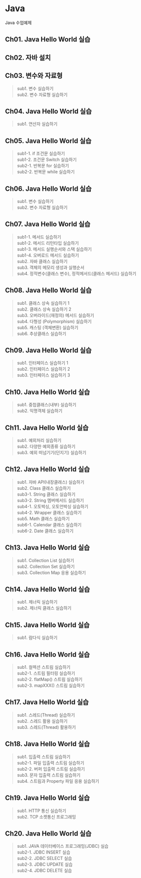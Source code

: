 # Java
Java 수업예제

## Ch01. Java Hello World 실습

## Ch02. 자바 설치

## Ch03. 변수와 자료형
> sub1. 변수 실습하기   
> sub2. 변수 자료형 실습하기

## Ch04. Java Hello World 실습
> sub1. 연산자 실습하기

## Ch05. Java Hello World 실습
> sub1-1. if 조건문 실습하기   
> sub1-2. 조건문 Switch 실습하기  
> sub2-1. 반복문 for 실습하기   
> sub2-2. 반복문 while 실습하기

## Ch06. Java Hello World 실습
> sub1. 변수 실습하기   
> sub2. 변수 자료형 실습하기

## Ch07. Java Hello World 실습
> sub1-1. 메서드 실습하기   
> sub1-2. 메서드 리턴타입 실습하기  
> sub1-3. 메서드 실행순서와 스택 실습하기   
> sub1-4. 오버로드 메서드 실습하기   
> sub2. 자바 클래스 실습하기   
> sub3. 객체의 메모리 생성과 실행순서   
> sub4. 정적변수(클래스 변수), 정적메서드(클래스 메서드) 실습하기

## Ch08. Java Hello World 실습
> sub1. 클래스 상속 실습하기 1   
> sub2. 클래스 상속 실습하기 2   
> sub3. 오버라이드(재정의) 메서드 실습하기   
> sub4. 다형성 (Polymorphism) 실습하기   
> sub5. 캐스팅 (객체변환) 실습하기   
> sub6. 추상클래스 실습하기

## Ch09. Java Hello World 실습
> sub1. 인터페이스 실습하기 1   
> sub2. 인터페이스 실습하기 2   
> sub3. 인터페이스 실습하기 3

## Ch10. Java Hello World 실습
> sub1. 중첩클래스(내부) 실습하기   
> sub2. 익명객체 실습하기

## Ch11. Java Hello World 실습
> sub1. 예외처리 실습하기   
> sub2. 다양한 예외종류 실습하기   
> sub3. 예외 떠넘기기(던지기) 실습하기

## Ch12. Java Hello World 실습
> sub1. 자바 API(내장클래스) 실습하기   
> sub2. Class 클래스 실습하기   
> sub3-1. String 클래스 실습하기   
> sub3-2. String 멤버메서드 실습하기   
> sub4-1. 오토박싱, 오토언박싱 실습하기   
> sub4-2. Wrapper 클래스 실습하기   
> sub5. Math 클래스 실습하기   
> sub6-1. Calendar 클래스 실습하기  
> sub6-2. Date 클래스 실습하기 

## Ch13. Java Hello World 실습
> sub1. Collection List 실습하기   
> sub2. Collection Set 실습하기   
> sub3. Collection Map 응용 실습하기

## Ch14. Java Hello World 실습
> sub1. 제너릭 실습하기   
> sub2. 제너릭 클래스 실습하기

## Ch15. Java Hello World 실습
> sub1. 람다식 실습하기

## Ch16. Java Hello World 실습
> sub1. 컬렉션 스트림 실습하기   
> sub2-1. 스트림 필터링 실습하기   
> sub2-2. flatMap() 스트림 실습하기   
> sub2-3. mapXXX() 스트림 실습하기

## Ch17. Java Hello World 실습
> sub1. 스레드(Thread) 실습하기   
> sub2. 스레드 활용 실습하기   
> sub3. 스레드(Thread) 활용하기

## Ch18. Java Hello World 실습
> sub1. 입출력 스트림 실습하기   
> sub2-1. 파일 입출력 스트림 실습하기   
> sub2-2. 버퍼 입출력 스트림 실습하기   
> sub3. 문자 입출력 스트림 실습하기   
> sub4. 스트림과 Property 파일 응용 실습하기
 
## Ch19. Java Hello World 실습
> sub1. HTTP 통신 실습하기   
> sub2. TCP 소켓통신 프로그래밍

## Ch20. Java Hello World 실습
> sub1. JAVA 데이터베이스 프로그래밍(JDBC) 실습   
> sub2-1. JDBC INSERT 실습   
> sub2-2. JDBC SELECT 실습   
> sub2-3. JDBC UPDATE 실습   
> sub2-4. JDBC DELETE 실습


